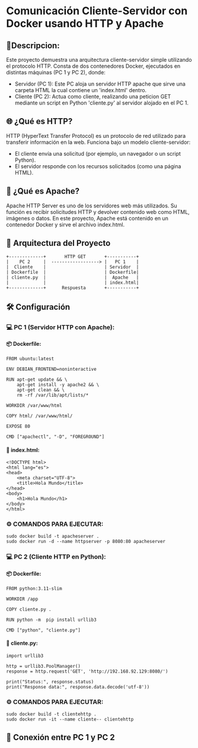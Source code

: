 # Comunicación Cliente-Servidor con Docker usando HTTP y Apache
## 📌Descripcion:
Este proyecto demuestra una arquitectura cliente-servidor simple utilizando el protocolo HTTP. Consta de dos contenedores Docker, ejecutados en distintas máquinas (PC 1 y PC 2), donde:
- Servidor (PC 1): Este PC aloja un servidor HTTP apache que sirve una carpeta HTML la cual contiene un 'index.html' dentro.
- Cliente (PC 2): Actua como cliente, realizando una peticion GET mediante un script en Python 'cliente.py' al servidor alojado en el PC 1.
## 🌐 ¿Qué es HTTP?
HTTP (HyperText Transfer Protocol) es un protocolo de red utilizado para transferir información en la web. Funciona bajo un modelo cliente-servidor:
- El cliente envía una solicitud (por ejemplo, un navegador o un script Python).
- El servidor responde con los recursos solicitados (como una página HTML).
## 🧱 ¿Qué es Apache?
Apache HTTP Server es uno de los servidores web más utilizados. Su función es recibir solicitudes HTTP y devolver contenido web como HTML, imágenes o datos. En este proyecto, Apache está contenido en un contenedor Docker y sirve el archivo index.html.
## 🐳 Arquitectura del Proyecto
```
+-------------+       HTTP GET       +-----------+
|    PC 2     |  ------------------> |   PC 1    |
|  Cliente    |                      | Servidor  |
| Dockerfile  |                      | Dockerfile|
| cliente.py  |                      |  Apache   |
|             |                      | index.html|
+-------------+      Respuesta       +-----------+
```
## 🛠️ Configuración
### 💻 PC 1 (Servidor HTTP con Apache):
#### 📦 Dockerfile:
```
FROM ubuntu:latest

ENV DEBIAN_FRONTEND=noninteractive

RUN apt-get update && \
    apt-get install -y apache2 && \
    apt-get clean && \
    rm -rf /var/lib/apt/lists/*

WORKDIR /var/www/html

COPY html/ /var/www/html/

EXPOSE 80

CMD ["apachectl", "-D", "FOREGROUND"]
```
#### 📝 index.html:
```
<!DOCTYPE html>
<html lang="es">
<head>
    <meta charset="UTF-8">
    <title>Hola Mundo</title>
</head>
<body>
    <h1>Hola Mundo</h1>
</body>
</html>
```
### ⚙️ COMANDOS PARA EJECUTAR:
```
sudo docker build -t apacheserver .
sudo docker run -d --name httpserver -p 8080:80 apacheserver
```
### 💻 PC 2 (Cliente HTTP en Python):
#### 📦 Dockerfile:
```
FROM python:3.11-slim

WORKDIR /app

COPY cliente.py .

RUN python -m  pip install urllib3

CMD ["python", "cliente.py"]
```
#### 📝 cliente.py:
```
import urllib3

http = urllib3.PoolManager()
response = http.request('GET', 'http://192.168.92.129:8080/')

print("Status:", response.status)
print("Response data:", response.data.decode('utf-8'))
```
### ⚙️ COMANDOS PARA EJECUTAR:
```
sudo docker build -t clientehttp .
sudo docker run -it --name cliente-- clientehttp
```
## 📡 Conexión entre PC 1 y PC 2
